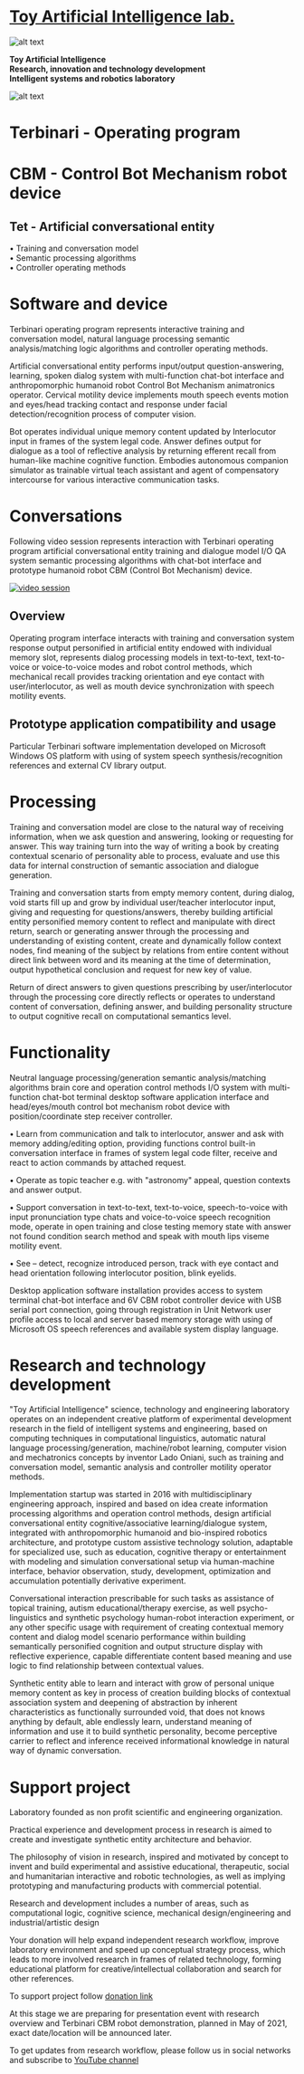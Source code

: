  # [Toy Artificial Intelligence lab.](https://ladooniani.github.io/tailab/) 
 
 ![alt text](https://github.com/ladooniani/tailab/blob/master/assets/toy_artificial_intelligence_lab_logo.png)

**Toy Artificial Intelligence\
Research, innovation and technology development\
Intelligent systems and robotics laboratory** 

 ![alt text](https://github.com/ladooniani/tailab/blob/master/assets/terbinari-1.jpg)


# Terbinari - Operating program 
# CBM - Control Bot Mechanism robot device
## Tet  - Artificial conversational entity
• Training and conversation model\
• Semantic processing algorithms\
• Controller operating methods

 

 


# Software and device

  Terbinari operating program represents interactive training and conversation model, natural language processing semantic analysis/matching logic algorithms and controller operating methods.
  
  Artificial conversational entity performs input/output question-answering, learning, spoken dialog system with multi-function chat-bot interface and anthropomorphic humanoid robot Control Bot Mechanism animatronics operator. Cervical motility device implements mouth speech events motion and eyes/head tracking contact and response under facial detection/recognition process of computer vision.

  Bot operates individual unique memory content updated by Interlocutor input in frames of the system legal code. Answer defines output for dialogue as a tool of reflective analysis by returning efferent recall from human-like machine cognitive function. Embodies autonomous companion simulator as trainable virtual teach assistant and agent of compensatory intercourse for various interactive communication tasks.
  
# Conversations

 Following video session represents interaction with Terbinari operating program artificial conversational entity training and dialogue model I/O QA system semantic processing algorithms with chat-bot interface and prototype humanoid robot CBM (Control Bot Mechanism) device.
 
   [![video session](https://github.com/ladooniani/tailab/blob/master/assets/video.jpg)](https://www.youtube.com/embed/videoseries?list=PLz-uAJOvLjs0D5dGJIcGOwpURkVAGzvHU&rel=0)
    
## Overview

  Operating program interface interacts with training and conversation system response output personified in artificial entity endowed with individual memory slot, represents dialog processing models in text-to-text, text-to-voice or voice-to-voice modes and robot control methods, which mechanical recall provides tracking orientation and eye contact with user/interlocutor, as well as mouth device synchronization with speech motility events.

## Prototype application compatibility and usage

  Particular Terbinari software implementation developed on Microsoft Windows OS platform with using of system speech synthesis/recognition references and external CV library output.
  
# Processing

 Training and conversation model are close to the natural way of receiving information, when we ask question and answering, looking or requesting for answer. This way training turn into the way of writing a book by creating contextual scenario of personality able to process, evaluate and use this data for internal construction of semantic association and dialogue generation.

 Training and conversation starts from empty memory content, during dialog, void starts fill up and grow by individual user/teacher interlocutor input, giving and requesting for questions/answers, thereby building artificial entity personified memory content to reflect and manipulate with direct return, search or generating answer through the processing and understanding of existing content, create and dynamically follow context nodes, find meaning of the subject by relations from entire content without direct link between word and its meaning at the time of determination, output hypothetical conclusion and request for new key of value.

 Return of direct answers to given questions prescribing by user/interlocutor through the processing core directly reflects or operates to understand content of conversation, defining answer, and building personality structure to output cognitive recall on computational semantics level.
 
 # Functionality

  Neutral language processing/generation semantic analysis/matching algorithms brain core and operation control methods I/O system with multi-function chat-bot terminal desktop software application interface and head/eyes/mouth control bot mechanism robot device with position/coordinate step receiver controller.
  
  • Learn from communication and talk to interlocutor, answer and ask with memory adding/editing option, providing functions control built-in conversation interface in frames of system legal code filter, receive and react to action commands by attached request.

  • Operate as topic teacher e.g. with "astronomy" appeal, question contexts and answer output.
  
  • Support conversation in text-to-text, text-to-voice, speech-to-voice with input pronunciation type chats and voice-to-voice speech recognition mode, operate in open training and close testing memory state with answer not found condition search method and speak with mouth lips viseme motility event.

  • See – detect, recognize introduced person, track with eye contact and head orientation following interlocutor position, blink eyelids.

  Desktop application software installation provides access to system terminal chat-bot interface and 6V CBM robot controller device with USB serial port connection, going through registration in Unit Network user profile access to local and server based memory storage with using of Microsoft OS speech references and available system display language. 
  
# Research and technology development

 "Toy Artificial Intelligence" science, technology and engineering laboratory operates on an independent creative platform of experimental development research in the field of intelligent systems and engineering, based on computing techniques in computational linguistics, automatic natural language processing/generation, machine/robot learning, computer vision and mechatronics concepts by inventor Lado Oniani, such as training and conversation model, semantic analysis and controller motility operator methods. 

 Implementation startup was started in 2016 with multidisciplinary engineering approach, inspired and based on idea create information processing algorithms and operation control methods, design artificial conversational entity cognitive/associative learning/dialogue system, integrated with anthropomorphic humanoid and bio-inspired robotics architecture, and prototype custom assistive technology solution, adaptable for specialized use, such as education, cognitive therapy or entertainment with modeling and simulation conversational setup via human-machine interface, behavior observation, study, development, optimization and accumulation potentially derivative experiment. 

 Conversational interaction prescribable for such tasks as assistance of topical training, autism educational/therapy exercise, as well psycho-linguistics and synthetic psychology human-robot interaction experiment, or any other specific usage with requirement of creating contextual memory content and dialog model scenario performance within building semantically personified cognition and output structure display with reflective experience, capable differentiate content based meaning and use logic to find relationship between contextual values.
 
 Synthetic entity able to learn and interact with grow of personal unique memory content as key in process of creation building blocks of contextual association system and deepening of abstraction by inherent characteristics as functionally surrounded void, that does not knows anything by default, able endlessly learn, understand meaning of information and use it to build synthetic personality, become perceptive carrier to reflect and inference received informational knowledge in natural way of dynamic conversation.

# Support project
  
  Laboratory founded as non profit scientific and engineering organization.

Practical experience and development process in research is aimed to create and investigate synthetic entity architecture and behavior.

The philosophy of vision in research, inspired and motivated by concept to invent and build experimental and assistive educational, therapeutic, social and humanitarian interactive and robotic technologies, as well as implying prototyping and manufacturing products with commercial potential.

Research and development includes a number of areas, such as computational logic, cognitive science, mechanical design/engineering and industrial/artistic design

Your donation will help expand independent research workflow, improve laboratory environment and speed up conceptual strategy process, which leads to more involved research in frames of related technology, forming educational platform for creative/intellectual collaboration and search for other references.

To support project follow [donation link](https://www.paypal.com/donate?token=J7e0P3tspk-75N--iN7kLC-4fKbcJxQI392d7TfQLOh9RaHUcgcJwIp03F5JkKUgyonyGqmXJOc1nnkj) 

At this stage we are preparing for presentation event with research overview and Terbinari CBM robot demonstration, planned in May of 2021, exact date/location will be announced later.

To get updates from research workflow, please follow us in social networks and subscribe to [YouTube channel](https://www.youtube.com/channel/UC0Z161RgR5KpwPLvEDzkk9Q?view_as=subscriber) 
  

